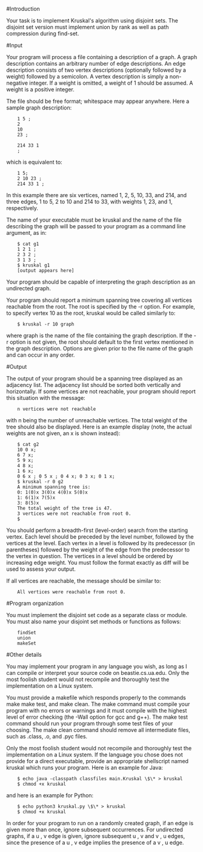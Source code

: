 #Introduction 

Your task is to implement Kruskal's algorithm using disjoint sets. The disjoint set version must implement union by rank as well as path compression during find-set. 

#Input 

Your program will process a file containing a description of a graph. A graph description contains an arbitrary number of edge descriptions. An edge description consists of two vertex descriptions (optionally followed by a weight) followed by a semicolon. A vertex description is simply a non-negative integer. If a weight is omitted, a weight of 1 should be assumed. A weight is a positive integer. 

The file should be free format; whitespace may appear anywhere. Here a sample graph description: 
        
        1 5 ;
        2
        10
        23 ;

        214 33 1
        ;

which is equivalent to: 
        
        1 5;
        2 10 23 ;
        214 33 1 ;

In this example there are six vertices, named 1, 2, 5, 10, 33, and 214, and three edges, 1 to 5, 2 to 10 and 214 to 33, with weights 1, 23, and 1, respectively. 

The name of your executable must be kruskal and the name of the file describing the graph will be passed to your program as a command line argument, as in: 
        
        $ cat g1
        1 2 1 ;
        2 3 2 ;
        3 1 3 ;
        $ kruskal g1
        [output appears here]

Your program should be capable of interpreting the graph description as an undirected graph. 

Your program should report a minimum spanning tree covering all vertices reachable from the root. The root is specified by the -r option. For example, to specify vertex 10 as the root, kruskal would be called similarly to: 

        $ kruskal -r 10 graph

where graph is the name of the file containing the graph description. If the -r option is not given, the root should default to the first vertex mentioned in the graph description. Options are given prior to the file name of the graph and can occur in any order. 

#Output 

The output of your program should be a spanning tree displayed as an adjacency list. The adjacency list should be sorted both vertically and horizontally. If some vertices are not reachable, your program should report this situation with the message: 

        n vertices were not reachable

with n being the number of unreachable vertices. The total weight of the tree should also be displayed. Here is an example display (note, the actual weights are not given, an x is shown instead): 

        $ cat g2
        10 0 x;
        6 7 x;
        5 9 x;
        4 8 x;
        1 6 x;
        0 6 x ; 0 5 x ; 0 4 x; 0 3 x; 0 1 x; 
        $ kruskal -r 0 g2
        A minimum spanning tree is:
        0: 1(0)x 3(0)x 4(0)x 5(0)x
        1: 6(1)x 7(5)x
        3: 8(5)x
        The total weight of the tree is 47.
        3 vertices were not reachable from root 0.
        $

You should perform a breadth-first (level-order) search from the starting vertex. Each level should be preceded by the level number, followed by the vertices at the level. Each vertex in a level is followed by its predecessor (in parentheses) followed by the weight of the edge from the predecessor to the vertex in question. The vertices in a level should be ordered by increasing edge weight. You must follow the format exactly as diff will be used to assess your output. 

If all vertices are reachable, the message should be similar to: 
        
        All vertices were reachable from root 0.

#Program organization 

You must implement the disjoint set code as a separate class or module. You must also name your disjoint set methods or functions as follows: 
        
        findSet
        union
        makeSet

#Other details 

You may implement your program in any language you wish, as long as I can compile or interpret your source code on beastie.cs.ua.edu. Only the most foolish student would not recompile and thoroughly test the implementation on a Linux system. 

You must provide a makefile which responds properly to the commands make make test, and make clean. The make command must compile your program with no errors or warnings and it must compile with the highest level of error checking (the -Wall option for gcc and g++). The make test command should run your program through some test files of your choosing. The make clean command should remove all intermediate files, such as .class, .o, and .pyc files. 

Only the most foolish student would not recompile and thoroughly test the implementation on a Linux system. If the language you chose does not provide for a direct executable, provide an appropriate shellscript named kruskal which runs your program. Here is an example for Java: 
    
        $ echo java -classpath classfiles main.Kruskal \$\* > kruskal
        $ chmod +x kruskal

and here is an example for Python: 
    
        $ echo python3 kruskal.py \$\* > kruskal
        $ chmod +x kruskal

In order for your program to run on a randomly created graph, if an edge is given more than once, ignore subsequent occurrences. For undirected graphs, if a u	,	v edge is given, ignore subsequent u	,	v and v	,	u edges, since the presence of a u	,	v edge implies the presence of a v	,	u edge. 